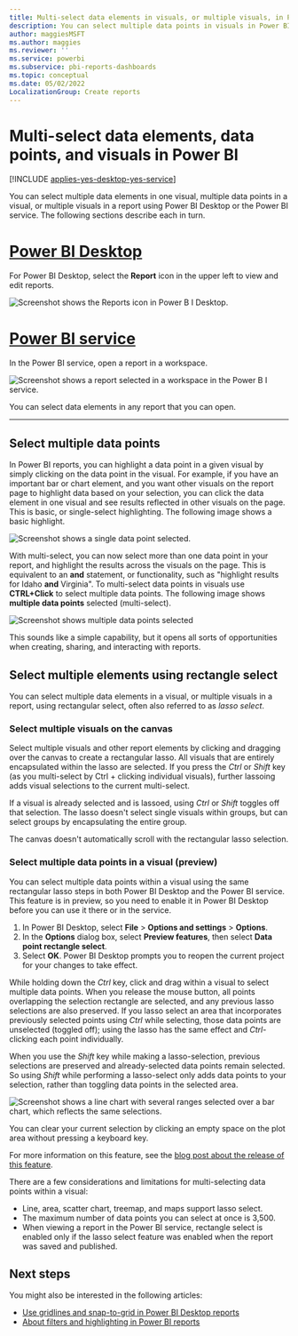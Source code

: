 ```yaml
---
title: Multi-select data elements in visuals, or multiple visuals, in Power BI
description: You can select multiple data points in visuals in Power BI Desktop and the Power BI service with a simple CTRL+Click.
author: maggiesMSFT
ms.author: maggies
ms.reviewer: ''
ms.service: powerbi
ms.subservice: pbi-reports-dashboards
ms.topic: conceptual
ms.date: 05/02/2022
LocalizationGroup: Create reports
---
```

# Multi-select data elements, data points, and visuals in Power BI

[!INCLUDE [applies-yes-desktop-yes-service](../includes/applies-yes-desktop-yes-service.md)]

You can select multiple data elements in one visual, multiple data points in a visual, or multiple visuals in a report using Power BI Desktop or the Power BI service. The following sections describe each in turn.

# [Power BI Desktop](#tab/powerbi-desktop)

For Power BI Desktop, select the **Report** icon in the upper left to view and edit reports.

![Screenshot shows the Reports icon in Power B I Desktop.](media/desktop-multi-select/power-bi-desktop-reports.png)

# [Power BI service](#tab/powerbi-service)

In the Power BI service, open a report in a workspace.

![Screenshot shows a report selected in a workspace in the Power B I service.](media/desktop-multi-select/power-bi-service-report.png)

You can select data elements in any report that you can open.

---

## Select multiple data points

In Power BI reports, you can highlight a data point in a given visual by simply clicking on the data point in the visual. For example, if you have an important bar or chart element, and you want other visuals on the report page to highlight data based on your selection, you can click the data element in one visual and see results reflected in other visuals on the page. This is basic, or single-select highlighting. The following image shows a basic highlight.

![Screenshot shows a single data point selected.](media/desktop-multi-select/multi-select_01.png)

With multi-select, you can now select more than one data point in your report, and highlight the results across the visuals on the page. This is equivalent to an **and** statement, or functionality, such as "highlight results for Idaho **and** Virginia". To multi-select data points in visuals use **CTRL+Click** to select multiple data points. The following image shows **multiple data points** selected (multi-select).

![Screenshot shows multiple data points selected](media/desktop-multi-select/multi-select_02.png)

This sounds like a simple capability, but it opens all sorts of opportunities when creating, sharing, and interacting with reports. 

## <a name="select-multiple-elements-using-rectangle-select-preview"></a>Select multiple elements using rectangle select

You can select multiple data elements in a visual, or multiple visuals in a report, using rectangular select, often also referred to as *lasso select*. 

### Select multiple visuals on the canvas

Select multiple visuals and other report elements by clicking and dragging over the canvas to create a rectangular lasso. All visuals that are entirely encapsulated within the lasso are  selected. If you press the *Ctrl* or *Shift* key (as you multi-select by Ctrl + clicking individual visuals), further lassoing adds visual selections to the current multi-select. 

If a visual is already selected and is lassoed, using *Ctrl* or *Shift* toggles off that selection. The lasso doesn't select single visuals within groups, but can select groups by encapsulating the entire group.

The canvas doesn't automatically scroll with the rectangular lasso selection.

### Select multiple data points in a visual (preview)

You can select multiple data points within a visual using the same rectangular lasso steps in both Power BI Desktop and the Power BI service.
This feature is in preview, so you need to enable it in Power BI Desktop before you can use it there or in the service.

1. In Power BI Desktop, select **File** > **Options and settings** > **Options**.
1. In the **Options** dialog box, select **Preview features**, then select **Data point rectangle select**.
1. Select **OK**. Power BI Desktop prompts you to reopen the current project for your changes to take effect.

While holding down the *Ctrl* key, click and drag within a visual to select multiple data points. When you release the mouse button, all points overlapping the selection rectangle are selected, and any previous lasso selections are also preserved. If you lasso select an area that incorporates previously selected points using *Ctrl* while selecting, those data points are unselected (toggled off); using the lasso has the same effect and *Ctrl*-clicking each point individually. 

When you use the *Shift* key while making a lasso-selection, previous selections are preserved and already-selected data points remain selected. So using *Shift* while performing a lasso-select only adds data points to your selection, rather than toggling data points in the selected area.

![Screenshot shows a line chart with several ranges selected over a bar chart, which reflects the same selections.](media/desktop-multi-select/power-bi-rectangle-select.png)

You can clear your current selection by clicking an empty space on the plot area without pressing a keyboard key.

For more information on this feature, see the [blog post about the release of this feature](https://powerbi.microsoft.com/blog/power-bi-desktop-august-2020-feature-summary/#_Data_point).

There are a few considerations and limitations for multi-selecting data points within a visual:

* Line, area, scatter chart, treemap, and maps support lasso select.
* The maximum number of data points you can select at once is 3,500.
* When viewing a report in the Power BI service, rectangle select is enabled only if the lasso select feature was enabled when the report was saved and published.

## Next steps

You might also be interested in the following articles:

* [Use gridlines and snap-to-grid in Power BI Desktop reports](desktop-gridlines-snap-to-grid.md)
* [About filters and highlighting in Power BI reports](power-bi-reports-filters-and-highlighting.md)
